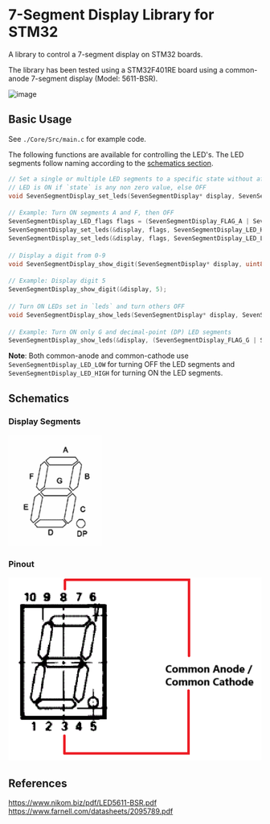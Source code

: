 # 7-Segment Display Library for STM32

A library to control a 7-segment display on STM32 boards.

The library has been tested using a STM32F401RE board using a common-anode 7-segment display (Model: 5611-BSR).

![image](https://github.com/user-attachments/assets/acd9ece6-7656-4f88-a07a-aaa45f1454e1)

## Basic Usage

See `./Core/Src/main.c` for example code. 

The following functions are available for controlling the LED's.
The LED segments follow naming according to the [schematics section](#schematics).

```c
// Set a single or multiple LED segments to a specific state without affecting other segments
// LED is ON if `state` is any non zero value, else OFF
void SevenSegmentDisplay_set_leds(SevenSegmentDisplay* display, SevenSegmentDisplay_LED_flags leds, int state);

// Example: Turn ON segments A and F, then OFF
SevenSegmentDisplay_LED_flags flags = (SevenSegmentDisplay_FLAG_A | SevenSegmentDisplay_FLAG_F);
SevenSegmentDisplay_set_leds(&display, flags, SevenSegmentDisplay_LED_HIGH);
SevenSegmentDisplay_set_leds(&display, flags, SevenSegmentDisplay_LED_LOW);

// Display a digit from 0-9
void SevenSegmentDisplay_show_digit(SevenSegmentDisplay* display, uint8_t digit);

// Example: Display digit 5
SevenSegmentDisplay_show_digit(&display, 5);

// Turn ON LEDs set in `leds` and turn others OFF
void SevenSegmentDisplay_show_leds(SevenSegmentDisplay* display, SevenSegmentDisplay_LED_flags leds);

// Example: Turn ON only G and decimal-point (DP) LED segments
SevenSegmentDisplay_show_leds(&display, (SevenSegmentDisplay_FLAG_G | SevenSegmentDisplay_FLAG_DP));
```

**Note**: Both common-anode and common-cathode use `SevenSegmentDisplay_LED_LOW` for turning OFF the LED segments and `SevenSegmentDisplay_LED_HIGH` for turning ON the LED segments.

## Schematics

### Display Segments 

![segments](display-segments.png)

### Pinout

![pinout](pinout.png)

## References
https://www.nikom.biz/pdf/LED5611-BSR.pdf  
https://www.farnell.com/datasheets/2095789.pdf
